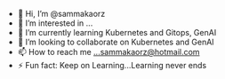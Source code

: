 - 👋 Hi, I’m @sammakaorz
- 👀 I’m interested in ...
- 🌱 I’m currently learning Kubernetes and Gitops, GenAI
- 💞️ I’m looking to collaborate on Kubernetes and GenAI
- 📫 How to reach me ...sammakaorz@hotmail.com
- ⚡ Fun fact: Keep on Learning...Learning never ends

<!---
sammakaorz/sammakaorz is a ✨ special ✨ repository because its `README.md` (this file) appears on your GitHub profile.
You can click the Preview link to take a look at your changes.
--->
